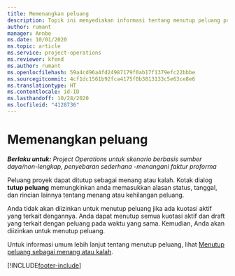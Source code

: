 ```yaml
---
title: Memenangkan peluang
description: Topik ini menyediakan informasi tentang menutup peluang proyek.
author: rumant
manager: Annbe
ms.date: 10/01/2020
ms.topic: article
ms.service: project-operations
ms.reviewer: kfend
ms.author: rumant
ms.openlocfilehash: 59a4cd96a4fd24987179f0ab17f1379efc22bbbe
ms.sourcegitcommit: 4cf1dc1561b92fca4175f0b3813133c5e63ce8e6
ms.translationtype: HT
ms.contentlocale: id-ID
ms.lasthandoff: 10/28/2020
ms.locfileid: "4128736"
---
```

# <a name="close-an-opportunity"></a>Memenangkan peluang

_**Berlaku untuk:** Project Operations untuk skenario berbasis sumber daya/non-lengkap, penyebaran sederhana -menangani faktur proforma_

Peluang proyek dapat ditutup sebagai menang atau kalah. Kotak dialog **tutup peluang** memungkinkan anda memasukkan alasan status, tanggal, dan rincian lainnya tentang menang atau kehilangan peluang.

Anda tidak akan diizinkan untuk menutup peluang jika ada kuotasi aktif yang terkait dengannya. Anda dapat menutup semua kuotasi aktif dan draft yang terkait dengan peluang pada waktu yang sama. Kemudian, Anda akan diizinkan untuk menutup peluang.

Untuk informasi umum lebih lanjut tentang menutup peluang, lihat [Menutup peluang sebagai menang atau kalah](https://docs.microsoft.com/dynamics365/sales-enterprise/close-opportunity-won-lost-sales).


[!INCLUDE[footer-include](../includes/footer-banner.md)]